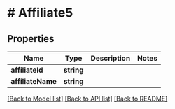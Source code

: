 # # Affiliate5

## Properties

Name | Type | Description | Notes
------------ | ------------- | ------------- | -------------
**affiliateId** | **string** |  |
**affiliateName** | **string** |  |

[[Back to Model list]](../../README.md#models) [[Back to API list]](../../README.md#endpoints) [[Back to README]](../../README.md)
